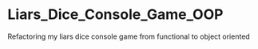 # Liars_Dice_Console_Game_OOP
Refactoring my liars dice console game from functional to object oriented
